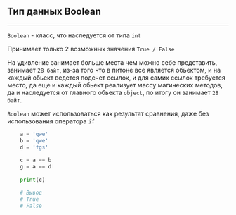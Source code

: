 Тип данных Boolean
---
---
`Boolean` - класс, что наследуется от типа `int`

Принимает только 2 возможных значения `True / False` 

На удивление занимает больше места чем можно себе представить, занимает 
`28 байт`, из-за того что в питоне все является обьектом, и на каждый обьект
ведется подсчет ссылок, и для самих ссылок требуется место, да еще и каждый
обьект реализует массу магических методов, да и наследуется от главного 
обьекта `object`, по итогу он занимает `28 байт`.

`Boolean` может использоваться как результат сравнения, даже без 
использования оператора `if`

```python
    a = 'qwe'
    b = 'qwe'
    d = 'fgs'
    
    c = a == b
    g = a == d 
    
    print(c)

    # Вывод 
    # True
    # False
```
